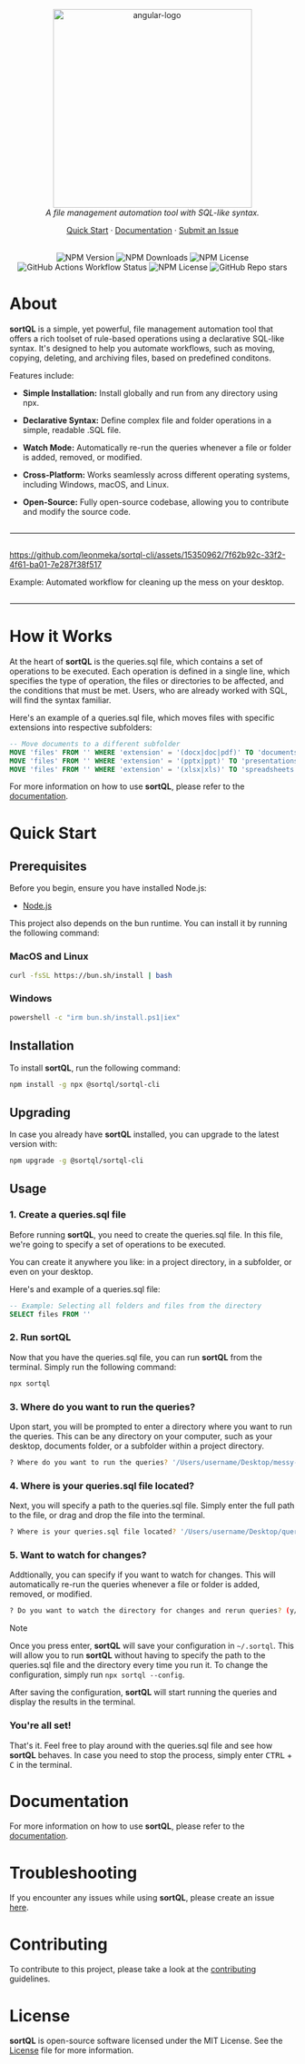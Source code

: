 <p align="center">
  <img src="https://github.com/leonmeka/sortql-cli/assets/15350962/c37fab56-5006-4e4d-84b5-00b2698525b0" alt="angular-logo" width="350px"/>
  <br>
  <em>A file management automation tool with SQL-like syntax.</em>
  <br>
</p>

<p align="center">
  <a href="#quick-start">Quick Start</a>
  ·
  <a href="DOCUMENTATION.md">Documentation</a>
  ·
  <a href="https://github.com/leonmeka/sortql-cli/issues"> 
  Submit an Issue</a>
  <br>
  <br>
</p>

<p align="center">
  <img alt="NPM Version" src="https://img.shields.io/npm/v/%40sortql%2Fsortql-cli">
  <img alt="NPM Downloads" src="https://img.shields.io/npm/dt/%40sortql%2Fsortql-cli">
  <img alt="NPM License" src="https://img.shields.io/npm/l/%40sortql%2Fsortql-cli">
  <img alt="GitHub Actions Workflow Status" src="https://img.shields.io/github/actions/workflow/status/leonmeka/sortql-cli/main.yaml">
  <img alt="NPM License" src="https://img.shields.io/badge/PRs-welcome-brightgreen">
  <img alt="GitHub Repo stars" src="https://img.shields.io/github/stars/leonmeka/sortql-cli">
</p>

# About

**sortQL** is a simple, yet powerful, file management automation tool that offers a rich toolset of rule-based operations using a declarative SQL-like syntax. It's designed to help you automate workflows, such as moving, copying, deleting, and archiving files, based on predefined conditons.

Features include:

- <b>Simple Installation:</b> Install globally and run from any directory using npx.

- <b>Declarative Syntax:</b> Define complex file and folder operations in a simple, readable .SQL file.

- <b>Watch Mode:</b> Automatically re-run the queries whenever a file or folder is added, removed, or modified.

- <b>Cross-Platform:</b> Works seamlessly across different operating systems, including Windows, macOS, and Linux.

- <b>Open-Source:</b> Fully open-source codebase, allowing you to contribute and modify the source code.

<hr style="border: 1px solid #f0f0f0; margin-top: 2em; margin-bottom: 2em;">

https://github.com/leonmeka/sortql-cli/assets/15350962/7f62b92c-33f2-4f61-ba01-7e287f38f517

Example: Automated workflow for cleaning up the mess on your desktop.

<hr style="border: 1px solid #f0f0f0; margin-top: 2em; margin-bottom: 2em;">

# How it Works

At the heart of **sortQL** is the queries.sql file, which contains a set of operations to be executed. Each operation is defined in a single line, which specifies the type of operation, the files or directories to be affected, and the conditions that must be met. Users, who are already worked with SQL, will find the syntax familiar.

Here's an example of a queries.sql file, which moves files with specific extensions into respective subfolders:

```sql
-- Move documents to a different subfolder
MOVE 'files' FROM '' WHERE 'extension' = '(docx|doc|pdf)' TO 'documents'
MOVE 'files' FROM '' WHERE 'extension' = '(pptx|ppt)' TO 'presentations'
MOVE 'files' FROM '' WHERE 'extension' = '(xlsx|xls)' TO 'spreadsheets'
```

For more information on how to use **sortQL**, please refer to the [documentation](DOCUMENTATION.md).

# Quick Start

## Prerequisites

Before you begin, ensure you have installed Node.js:

- [Node.js](https://nodejs.org/en/download/)

This project also depends on the bun runtime. You can install it by running the following command:

### MacOS and Linux

```bash
curl -fsSL https://bun.sh/install | bash
```

### Windows

```bash
powershell -c "irm bun.sh/install.ps1|iex"
```

## Installation

To install **sortQL**, run the following command:

```bash
npm install -g npx @sortql/sortql-cli
```

## Upgrading

In case you already have **sortQL** installed, you can upgrade to the latest version with:

```bash
npm upgrade -g @sortql/sortql-cli
```

## Usage

### 1. Create a queries.sql file

Before running **sortQL**, you need to create the queries.sql file. In this file, we're going to specify a set of operations to be executed.

You can create it anywhere you like: in a project directory, in a subfolder, or even on your desktop.

Here's and example of a queries.sql file:

```sql
-- Example: Selecting all folders and files from the directory
SELECT files FROM ''
```

### 2. Run sortQL

Now that you have the queries.sql file, you can run **sortQL** from the terminal. Simply run the following command:

```bash
npx sortql
```

### 3. Where do you want to run the queries?

Upon start, you will be prompted to enter a directory where you want to run the queries. This can be any directory on your computer, such as your desktop, documents folder, or a subfolder within a project directory.

```bash
? Where do you want to run the queries? '/Users/username/Desktop/messy-folder'
```

### 4. Where is your queries.sql file located?

Next, you will specify a path to the queries.sql file. Simply enter the full path to the file, or drag and drop the file into the terminal.

```bash
? Where is your queries.sql file located? '/Users/username/Desktop/queries.sql'
```

### 5. Want to watch for changes?

Addtionally, you can specify if you want to watch for changes. This will automatically re-run the queries whenever a file or folder is added, removed, or modified.

```bash
? Do you want to watch the directory for changes and rerun queries? (y/N) y
```

> [!NOTE]
> Once you press enter, **sortQL** will save your configuration in `~/.sortql`. This will allow you to run **sortQL** without having to specify the path to the queries.sql file and the directory every time you run it. To change the configuration, simply run `npx sortql --config`.

After saving the configuration, **sortQL** will start running the queries and display the results in the terminal.

### You're all set!

That's it. Feel free to play around with the queries.sql file and see how **sortQL** behaves. In case you need to stop the process, simply enter <kbd>CTRL</kbd> + <kbd>C</kbd> in the terminal.

# Documentation

For more information on how to use **sortQL**, please refer to the [documentation](DOCUMENTATION.md).

# Troubleshooting

If you encounter any issues while using **sortQL**, please create an issue [here](https://github.com/leonmeka/sortql/issues/new).

# Contributing

To contribute to this project, please take a look at the [contributing](CONTRIBUTING.md) guidelines.

# License

**sortQL** is open-source software licensed under the MIT License. See the [License](LICENSE) file for more information.

